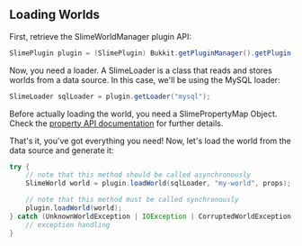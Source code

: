 ## Loading Worlds

First, retrieve the SlimeWorldManager plugin API:
```java
SlimePlugin plugin = (SlimePlugin) Bukkit.getPluginManager().getPlugin("SlimeWorldManager");
```
Now, you need a loader. A SlimeLoader is a class that reads and stores worlds from a data source. In this case, we'll be using the MySQL loader:
```java
SlimeLoader sqlLoader = plugin.getLoader("mysql");
```

Before actually loading the world, you need a SlimePropertyMap Object. Check the [property API documentation](properties.md) for further details.

That's it, you've got everything you need! Now, let's load the world from the data source and generate it:
```java
try {
    // note that this method should be called asynchronously
    SlimeWorld world = plugin.loadWorld(sqlLoader, "my-world", props);

    // note that this method must be called synchronously
    plugin.loadWorld(world);
} catch (UnknownWorldException | IOException | CorruptedWorldException | NewerFormatException | WorldInUseException | UnsupportedWorldException exception) {
    // exception handling
}
```
